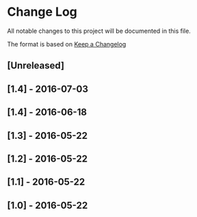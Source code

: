 # Change Log
All notable changes to this project will be documented in this file.

The format is based on [Keep a Changelog](http://keepachangelog.com/en/0.3.0/) 

## [Unreleased]


## [1.4] - 2016-07-03

## [1.4] - 2016-06-18

## [1.3] - 2016-05-22

## [1.2] - 2016-05-22

## [1.1] - 2016-05-22

## [1.0] - 2016-05-22
